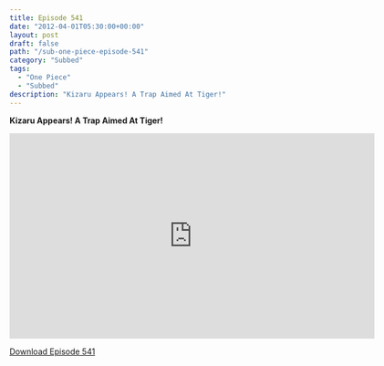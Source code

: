 ```yaml
---
title: Episode 541
date: "2012-04-01T05:30:00+00:00"
layout: post
draft: false
path: "/sub-one-piece-episode-541"
category: "Subbed"
tags:
  - "One Piece"
  - "Subbed"
description: "Kizaru Appears! A Trap Aimed At Tiger!"
---
```


**Kizaru Appears! A Trap Aimed At Tiger!**

<iframe width="640" height="360" src="https://www.rapidvideo.com/e/G6FRPF9HBG" frameborder="0" marginwidth=0 marginheight=0 scrolling=no allowfullscreen></iframe>

<a href="http://ouo.io/qs/eCodkFEQ?s=https://rapidvid.to/d/https://www.rapidvideo.com/e/G6FRPF9HBG">Download Episode 541</a>
